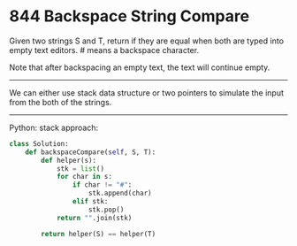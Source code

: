 844 Backspace String Compare
============================

Given two strings S and T, return if they are equal when both are typed into
empty text editors. # means a backspace character.

Note that after backspacing an empty text, the text will continue empty.

---

We can either use stack data structure or two pointers to simulate the input
from the both of the strings.

---

Python: stack approach:

```python
class Solution:
    def backspaceCompare(self, S, T):
        def helper(s):
            stk = list()
            for char in s:
                if char != "#":
                    stk.append(char)
                elif stk:
                    stk.pop()
            return "".join(stk)

        return helper(S) == helper(T)
```


